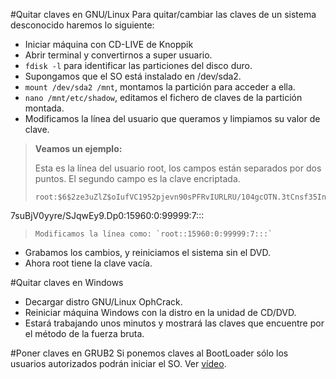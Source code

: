 
#Quitar claves en GNU/Linux
Para quitar/cambiar las claves de un sistema desconocido haremos lo siguiente:
* Iniciar máquina con CD-LIVE de Knoppik
* Abrir terminal y convertirnos a super usuario.
* `fdisk -l` para identificar las particiones del disco duro.
* Supongamos que el SO está instalado en /dev/sda2.
* `mount /dev/sda2 /mnt`, montamos la partición para acceder a ella.
* `nano /mnt/etc/shadow`, editamos el fichero de claves de la partición montada.
* Modificamos la línea del usuario que queramos y limpiamos su valor de clave.

> **Veamos un ejemplo:**
>
> Esta es la línea del usuario root, los campos están separados por dos puntos. El segundo campo es la clave encriptada.
> ```
> root:$6$2ze3uZlZ$oIufVC1952pjevn90sPFRvIURLRU/104gcOTN.3tCnsf35InKbzcAKiZfI03.LK
7suBjV0yyre/SJqwEy9.Dp0:15960:0:99999:7:::
> ```
> Modificamos la línea como: `root::15960:0:99999:7:::`
>

* Grabamos los cambios, y reiniciamos el sistema sin el DVD.
* Ahora root tiene la clave vacía.

#Quitar claves en Windows
* Decargar distro GNU/Linux OphCrack.
* Reiniciar máquina Windows con la distro en la unidad de CD/DVD.
* Estará trabajando unos minutos y mostrará las claves que encuentre por el método de la fuerza bruta.

#Poner claves en GRUB2
Si ponemos claves al BootLoader sólo los usuarios autorizados podrán iniciar el SO.
Ver [vídeo](http://www.youtube.com/watch?v=IxdzR8LkwKE).
